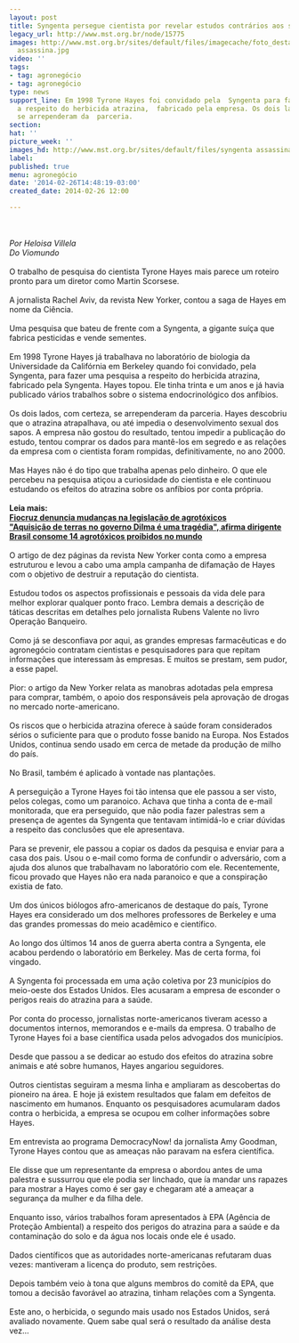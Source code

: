```yaml
---
layout: post
title: Syngenta persegue cientista por revelar estudos contrários aos seus interesses
legacy_url: http://www.mst.org.br/node/15775
images: http://www.mst.org.br/sites/default/files/imagecache/foto_destaque/syngenta
  assassina.jpg
video: ''
tags:
- tag: agronegócio
- tag: agronegócio
type: news
support_line: Em 1998 Tyrone Hayes foi convidado pela  Syngenta para fazer uma pesquisa
  a respeito do herbicida atrazina,  fabricado pela empresa. Os dois lados, com certeza,
  se arrependeram da  parceria.
section: 
hat: ''
picture_week: ''
images_hd: http://www.mst.org.br/sites/default/files/syngenta assassina.jpg
label: 
published: true
menu: agronegócio
date: '2014-02-26T14:48:19-03:00'
created_date: 2014-02-26 12:00

---
```

<p><br><em><br>Por Heloisa Villela <br>Do Viomundo</em><br><br>O trabalho de pesquisa do cientista Tyrone Hayes mais parece um roteiro pronto para um diretor como Martin Scorsese.<br><br>A jornalista Rachel Aviv, da revista New Yorker, contou a saga de Hayes em nome da Ciência.<br><br>Uma pesquisa que bateu de frente com a Syngenta, a gigante suíça que fabrica pesticidas e vende sementes.<br><br>Em 1998 Tyrone Hayes já trabalhava no laboratório de biologia da Universidade da Califórnia em Berkeley quando foi convidado, pela Syngenta, para fazer uma pesquisa a respeito do herbicida atrazina, fabricado pela Syngenta. Hayes topou. Ele tinha trinta e um anos e já havia publicado vários trabalhos sobre o sistema endocrinológico dos anfíbios.<br><br>Os dois lados, com certeza, se arrependeram da parceria. Hayes descobriu que o atrazina atrapalhava, ou até impedia o desenvolvimento sexual dos sapos. A empresa não gostou do resultado, tentou impedir a publicação do estudo, tentou comprar os dados para mantê-los em segredo e as relações da empresa com o cientista foram rompidas, definitivamente, no ano 2000.<br><br>Mas Hayes não é do tipo que trabalha apenas pelo dinheiro. O que ele percebeu na pesquisa atiçou a curiosidade do cientista e ele continuou estudando os efeitos do atrazina sobre os anfíbios por conta própria.<br><br><strong>Leia mais:<br><a href="http://www.mst.org.br/node/15765">Fiocruz denuncia mudanças na legislação de agrotóxicos <br></a></strong><a href="http://www.mst.org.br/node/15770"><strong>"Aquisição de terras no governo Dilma é uma tragédia", afirma dirigente <br></strong></a><a href="http://www.mst.org.br/node/15772"><strong>Brasil consome 14 agrotóxicos proibidos no mundo </strong></a><br><br>O artigo de dez páginas da revista New Yorker conta como a empresa estruturou e levou a cabo uma ampla campanha de difamação de Hayes com o objetivo de destruir a reputação do cientista.<br><br>Estudou todos os aspectos profissionais e pessoais da vida dele para melhor explorar qualquer ponto fraco. Lembra demais a descrição de táticas descritas em detalhes pelo jornalista Rubens Valente no livro Operação Banqueiro.<br><br>Como já se desconfiava por aqui, as grandes empresas farmacêuticas e do agronegócio contratam cientistas e pesquisadores para que repitam informações que interessam às empresas. E muitos se prestam, sem pudor, a esse papel.<br><br>Pior: o artigo da New Yorker relata as manobras adotadas pela empresa para comprar, também, o apoio dos responsáveis pela aprovação de drogas no mercado norte-americano.<br><br>Os riscos que o herbicida atrazina oferece à saúde foram considerados sérios o suficiente para que o produto fosse banido na Europa. Nos Estados Unidos, continua sendo usado em cerca de metade da produção de milho do país.<br><br>No Brasil, também é aplicado à vontade nas plantações.<br><br>A perseguição a Tyrone Hayes foi tão intensa que ele passou a ser visto, pelos colegas, como um paranoico. Achava que tinha a conta de e-mail monitorada, que era perseguido, que não podia fazer palestras sem a presença de agentes da Syngenta que tentavam intimidá-lo e criar dúvidas a respeito das conclusões que ele apresentava.<br><br>Para se prevenir, ele passou a copiar os dados da pesquisa e enviar para a casa dos pais. Usou o e-mail como forma de confundir o adversário, com a ajuda dos alunos que trabalhavam no laboratório com ele. Recentemente, ficou provado que Hayes não era nada paranoico e que a conspiração existia de fato.<br><br>Um dos únicos biólogos afro-americanos de destaque do país, Tyrone Hayes era considerado um dos melhores professores de Berkeley e uma das grandes promessas do meio acadêmico e científico.<br><br>Ao longo dos últimos 14 anos de guerra aberta contra a Syngenta, ele acabou perdendo o laboratório em Berkeley. Mas de certa forma, foi vingado.<br><br>A Syngenta foi processada em uma ação coletiva por 23 municípios do meio-oeste dos Estados Unidos. Eles acusaram a empresa de esconder o perigos reais do atrazina para a saúde.<br><br>Por conta do processo, jornalistas norte-americanos tiveram acesso a documentos internos, memorandos e e-mails da empresa. O trabalho de Tyrone Hayes foi a base científica usada pelos advogados dos municípios.<br><br>Desde que passou a se dedicar ao estudo dos efeitos do atrazina sobre animais e até sobre humanos, Hayes angariou seguidores.<br><br>Outros cientistas seguiram a mesma linha e ampliaram as descobertas do pioneiro na área. E hoje já existem resultados que falam em defeitos de nascimento em humanos. Enquanto os pesquisadores acumularam dados contra o herbicida, a empresa se ocupou em colher informações sobre Hayes.<br><br>Em entrevista ao programa DemocracyNow! da jornalista Amy Goodman, Tyrone Hayes contou que as ameaças não paravam na esfera científica.<br><br>Ele disse que um representante da empresa o abordou antes de uma palestra e sussurrou que ele podia ser linchado, que ía mandar uns rapazes para mostrar a Hayes como é ser gay e chegaram até a ameaçar a segurança da mulher e da filha dele.<br><br>Enquanto isso, vários trabalhos foram apresentados à EPA (Agência de Proteção Ambiental) a respeito dos perigos do atrazina para a saúde e da contaminação do solo e da água nos locais onde ele é usado.<br><br>Dados científicos que as autoridades norte-americanas refutaram duas vezes: mantiveram a licença do produto, sem restrições.<br><br>Depois também veio à tona que alguns membros do comitê da EPA, que tomou a decisão favorável ao atrazina, tinham relações com a Syngenta.<br><br>Este ano, o herbicida, o segundo mais usado nos Estados Unidos, será avaliado novamente. Quem sabe qual será o resultado da análise desta vez…<br><br>&nbsp;</p><p>&nbsp;</p>
